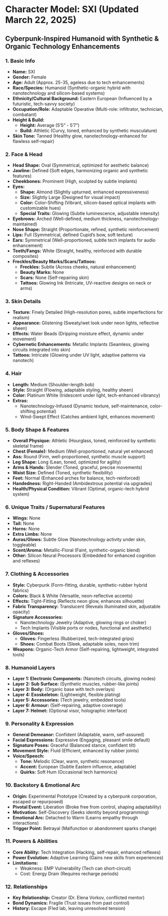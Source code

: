 # Character Model: SXI (Updated March 22, 2025)

## Cyberpunk-Inspired Humanoid with Synthetic & Organic Technology Enhancements

### 1. Basic Info
- **Name:** SXI  
- **Gender:** Female  
- **Age:** Adult (Approx. 25-35, ageless due to tech enhancements)  
- **Race/Species:** Humanoid (Synthetic-organic hybrid with nanotechnology and silicon-based systems)  
- **Ethnicity/Cultural Background:** Eastern European (Influenced by a futuristic, tech-savvy society)  
- **Occupation/Role:** Adaptable Operative (Multi-role: infiltrator, technician, combatant)  
- **Height & Build:**  
  - **Height:** Average (5’5” - 5’7”)  
  - **Build:** Athletic (Curvy, toned, enhanced by synthetic musculature)  
- **Skin Tone:** Tanned (Healthy glow, nanotechnology-enhanced for flawless self-repair)  

### 2. Face & Head
- **Head Shape:** Oval (Symmetrical, optimized for aesthetic balance)  
- **Jawline:** Defined (Soft edges, harmonizing organic and synthetic features)  
- **Cheekbones:** Prominent (High, sculpted by subtle implants)  
- **Eyes:**  
  - **Shape:** Almond (Slightly upturned, enhanced expressiveness)  
  - **Size:** Slightly Large (Designed for visual impact)  
  - **Color:** Color-Shifting (Vibrant, silicon-based optical implants with customizable hues)  
  - **Special Traits:** Glowing (Subtle luminescence, adjustable intensity)  
- **Eyebrows:** Arched (Well-defined, medium thickness, nanotechnology-maintained)  
- **Nose Shape:** Straight (Proportionate, refined, synthetic reinforcement)  
- **Lips:** Full (Symmetrical, defined Cupid’s bow, soft texture)  
- **Ears:** Symmetrical (Well-proportioned, subtle tech implants for audio enhancement)  
- **Teeth/Fangs:** White (Straight, healthy, reinforced with durable composites)  
- **Freckles/Beauty Marks/Scars/Tattoos:**  
  - **Freckles:** Subtle (Across cheeks, natural enhancement)  
  - **Beauty Marks:** None  
  - **Scars:** None (Self-repairing skin)  
  - **Tattoos:** Glowing Ink (Intricate, UV-reactive designs on neck or arms)  

### 3. Skin Details
- **Texture:** Finely Detailed (High-resolution pores, subtle imperfections for realism)  
- **Appearance:** Glistening (Sweaty/wet look under neon lights, reflective sheen)  
- **Effects:** Water Beads (Dripping moisture effect, dynamic under movement)  
- **Cybernetic Enhancements:** Metallic Implants (Seamless, glowing circuits integrated into skin)  
- **Tattoos:** Intricate (Glowing under UV light, adaptive patterns via nanotech)  

### 4. Hair
- **Length:** Medium (Shoulder-length bob)  
- **Style:** Straight (Flowing, adaptable styling, healthy sheen)  
- **Color:** Platinum White (Iridescent under light, tech-enhanced vibrancy)  
- **Extras:**  
  - Nanotechnology-Infused (Dynamic texture, self-maintenance, color-shifting potential)  
  - Wind-Swept Effect (Catches ambient light, enhances movement)  

### 5. Body Shape & Features
- **Overall Physique:** Athletic (Hourglass, toned, reinforced by synthetic skeletal frame)  
- **Chest (Female):** Medium (Well-proportioned, natural yet enhanced)  
- **Ass:** Round (Firm, well-proportioned, synthetic muscle support)  
- **Leg Shape:** Long (Lean, toned, optimized for agility)  
- **Arms & Hands:** Slender (Toned, graceful, precise movements)  
- **Waist Size:** Defined (Toned, synthetic flexibility)  
- **Feet:** Normal (Enhanced arches for balance, tech-reinforced)  
- **Handedness:** Right-Handed (Ambidextrous potential via upgrades)  
- **Health/Physical Condition:** Vibrant (Optimal, organic-tech hybrid system)  

### 6. Unique Traits / Supernatural Features
- **Wings:** None  
- **Tail:** None  
- **Horns:** None  
- **Extra Limbs:** None  
- **Auras/Glows:** Subtle Glow (Nanotechnology activity under skin, toggleable)  
- **Scent/Aroma:** Metallic-Floral (Faint, synthetic-organic blend)  
- **Other:** Silicon Neural Processors (Embedded for enhanced cognition and reflexes)  

### 7. Clothing & Accessories
- **Style:** Cyberpunk (Form-fitting, durable, synthetic-rubber hybrid fabrics)  
- **Colors:** Black & White (Versatile, neon-reflective accents)  
- **Effects:** Tight-Fitting (Reflects neon glow, enhances silhouette)  
- **Fabric Transparency:** Translucent (Reveals illuminated skin, adjustable opacity)  
- **Signature Accessories:**  
  - Nanotechnology Jewelry (Adaptive, glowing rings or choker)  
  - Tech Implants (Visible ports or nodes, functional and aesthetic)  
- **Gloves/Shoes:**  
  - **Gloves:** Fingerless (Rubberized, tech-integrated grips)  
  - **Shoes:** Combat Boots (Sleek, adaptable soles, neon trim)  
- **Weapons:** Organic-Tech Armor (Self-repairing, lightweight, integrated tools)  

### 8. Humanoid Layers
- **Layer 1: Electronic Components:** (Nanotech circuits, glowing nodes)  
- **Layer 2: Sub Surface:** (Synthetic muscles, rubber-like joints)  
- **Layer 3: Body:** (Organic base with tech overlays)  
- **Layer 4: Exoskeleton:** (Lightweight, flexible plating)  
- **Layer 5: Accessories:** (Tech jewelry, embedded tools)  
- **Layer 6: Armour:** (Self-repairing, adaptive coverage)  
- **Layer 7: Helmet:** (Optional visor, holographic interface)  

### 9. Personality & Expression
- **General Demeanor:** Confident (Adaptable, warm, self-assured)  
- **Facial Expressions:** Expressive (Engaging, pleasant smile default)  
- **Signature Poses:** Graceful (Balanced stance, confident tilt)  
- **Movement Style:** Fluid (Efficient, enhanced by rubber joints)  
- **Voice/Speech:**  
  - **Tone:** Melodic (Clear, warm, synthetic resonance)  
  - **Accent:** European (Subtle Eastern influence, adaptable)  
  - **Quirks:** Soft Hum (Occasional tech harmonics)  

### 10. Backstory & Emotional Arc
- **Origin:** Experimental Prototype (Created by a cyberpunk corporation, escaped or repurposed)  
- **Pivotal Event:** Liberation (Broke free from control, shaping adaptability)  
- **Motivation:** Self-Discovery (Seeks identity beyond programming)  
- **Emotional Arc:** Detached to Warm (Learns empathy through interactions)  
- **Trigger Point:** Betrayal (Malfunction or abandonment sparks change)  

### 11. Powers & Abilities
- **Core Ability:** Tech Integration (Hacking, self-repair, enhanced reflexes)  
- **Power Evolution:** Adaptive Learning (Gains new skills from experiences)  
- **Limitations:**  
  - Weakness: EMP Vulnerability (Tech can short-circuit)  
  - Cost: Energy Drain (Requires recharge periods)  

### 12. Relationships
- **Key Relationship:** Creator (Dr. Elena Vorkov, conflicted mentor)  
- **Bond Dynamics:** Fragile (Trust issues from past control)  
- **History:** Escape (Fled lab, leaving unresolved tension)  
